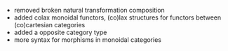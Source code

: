 
- removed broken natural transformation composition
- added colax monoidal functors, (co)lax structures for functors between (co)cartesian categories
- added a opposite category type
- more syntax for morphisms in monoidal categories
